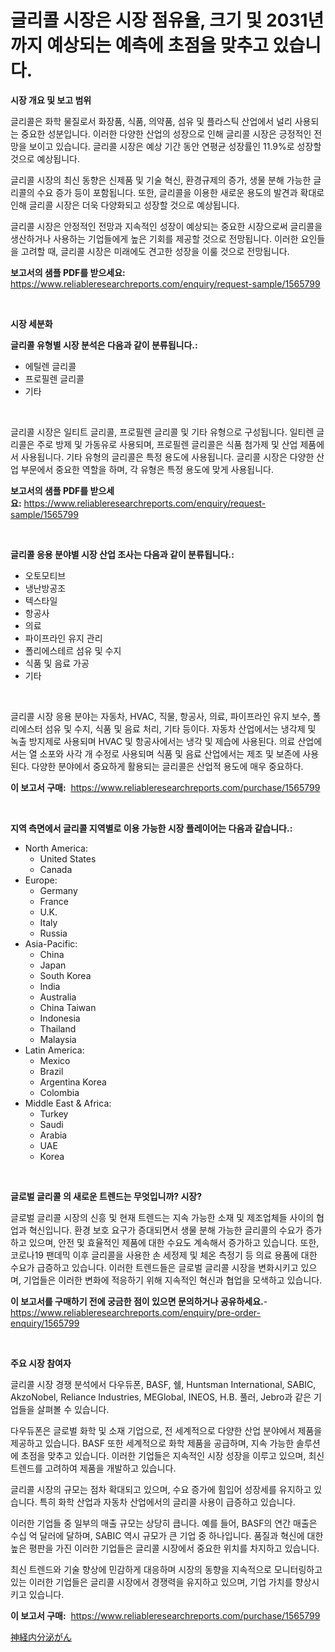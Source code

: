 <p><h1>글리콜 시장은 시장 점유율, 크기 및 2031년까지 예상되는 예측에 초점을 맞추고 있습니다.</h1></p><p><strong>시장 개요 및 보고 범위</strong></p>
<p><p>글리콜은 화학 물질로서 화장품, 식품, 의약품, 섬유 및 플라스틱 산업에서 널리 사용되는 중요한 성분입니다. 이러한 다양한 산업의 성장으로 인해 글리콜 시장은 긍정적인 전망을 보이고 있습니다. 글리콜 시장은 예상 기간 동안 연평균 성장률인 11.9%로 성장할 것으로 예상됩니다.</p><p>글리콜 시장의 최신 동향은 신제품 및 기술 혁신, 환경규제의 증가, 생물 분해 가능한 글리콜의 수요 증가 등이 포함됩니다. 또한, 글리콜을 이용한 새로운 용도의 발견과 확대로 인해 글리콜 시장은 더욱 다양화되고 성장할 것으로 예상됩니다.</p><p>글리콜 시장은 안정적인 전망과 지속적인 성장이 예상되는 중요한 시장으로써 글리콜을 생산하거나 사용하는 기업들에게 높은 기회를 제공할 것으로 전망됩니다. 이러한 요인들을 고려할 때, 글리콜 시장은 미래에도 견고한 성장을 이룰 것으로 전망됩니다.</p></p>
<p><strong>보고서의 샘플 PDF를 받으세요:</strong> <a href="https://www.reliableresearchreports.com/enquiry/request-sample/1565799">https://www.reliableresearchreports.com/enquiry/request-sample/1565799</a></p>
<p>&nbsp;</p>
<p><strong>시장 세분화</strong></p>
<p><strong>글리콜 유형별 시장 분석은 다음과 같이 분류됩니다.:</strong></p>
<p><ul><li>에틸렌 글리콜</li><li>프로필렌 글리콜</li><li>기타</li></ul></p>
<p>&nbsp;</p>
<p><p>글리콜 시장은 일티트 글리콜, 프로필렌 글리콜 및 기타 유형으로 구성됩니다. 일티렌 글리콜은 주로 방제 및 가동유로 사용되며, 프로필렌 글리콜은 식품 첨가제 및 산업 제품에서 사용됩니다. 기타 유형의 글리콜은 특정 용도에 사용됩니다. 글리콜 시장은 다양한 산업 부문에서 중요한 역할을 하며, 각 유형은 특정 용도에 맞게 사용됩니다.</p></p>
<p><strong>보고서의 샘플 PDF를 받으세요:</strong>&nbsp;<a href="https://www.reliableresearchreports.com/enquiry/request-sample/1565799">https://www.reliableresearchreports.com/enquiry/request-sample/1565799</a></p>
<p>&nbsp;</p>
<p><strong> 글리콜 응용 분야별 시장 산업 조사는 다음과 같이 분류됩니다.:</strong></p>
<p><ul><li>오토모티브</li><li>냉난방공조</li><li>텍스타일</li><li>항공사</li><li>의료</li><li>파이프라인 유지 관리</li><li>폴리에스테르 섬유 및 수지</li><li>식품 및 음료 가공</li><li>기타</li></ul></p>
<p>&nbsp;</p>
<p><p>글리콜 시장 응용 분야는 자동차, HVAC, 직물, 항공사, 의료, 파이프라인 유지 보수, 폴리에스터 섬유 및 수지, 식품 및 음료 처리, 기타 등이다. 자동차 산업에서는 냉각제 및 녹출 방지제로 사용되며 HVAC 및 항공사에서는 냉각 및 제습에 사용된다. 의료 산업에서는 열 소포와 사각 개 수정로 사용되며 식품 및 음료 산업에서는 제조 및 보존에 사용된다. 다양한 분야에서 중요하게 활용되는 글리콜은 산업적 용도에 매우 중요하다.</p></p>
<p><strong>이 보고서 구매:</strong>&nbsp; <a href="https://www.reliableresearchreports.com/purchase/1565799">https://www.reliableresearchreports.com/purchase/1565799</a></p>
<p>&nbsp;</p>
<p><strong>지역 측면에서 글리콜 지역별로 이용 가능한 시장 플레이어는 다음과 같습니다.:</strong></p>
<p><ul>
    <li>
        North America:
        <ul>
            <li>United States</li>
            <li>Canada</li>
        </ul>
    </li>
    <li>
        Europe:
        <ul>
            <li>Germany</li>
            <li>France</li>
            <li>U.K.</li>
            <li>Italy</li>
            <li>Russia</li>
        </ul>
    </li>
    <li>
        Asia-Pacific:
        <ul>
            <li>China</li>
            <li>Japan</li>
            <li>South Korea</li>
            <li>India</li>
            <li>Australia</li>
            <li>China Taiwan</li>
            <li>Indonesia</li>
            <li>Thailand</li>
            <li>Malaysia</li>
        </ul>
    </li>
    <li>
        Latin America:
        <ul>
            <li>Mexico</li>
            <li>Brazil</li>
            <li>Argentina Korea</li>
            <li>Colombia</li>
        </ul>
    </li>
    <li>
        Middle East & Africa:
        <ul>
            <li>Turkey</li>
            <li>Saudi</li>
            <li>Arabia</li>
            <li>UAE</li>
            <li>Korea</li>
        </ul>
    </li>
    </ul></p>
<p>&nbsp;</p>
<p><strong>글로벌 글리콜 의 새로운 트렌드는 무엇입니까? 시장?</strong></p>
<p><p>글로벌 글리콜 시장의 신흥 및 현재 트렌드는 지속 가능한 소재 및 제조업체들 사이의 협업과 혁신입니다. 환경 보호 요구가 증대되면서 생물 분해 가능한 글리콜의 수요가 증가하고 있으며, 안전 및 효율적인 제품에 대한 수요도 계속해서 증가하고 있습니다. 또한, 코로나19 팬데믹 이후 글리콜을 사용한 손 세정제 및 체온 측정기 등 의료 용품에 대한 수요가 급증하고 있습니다. 이러한 트렌드들은 글로벌 글리콜 시장을 변화시키고 있으며, 기업들은 이러한 변화에 적응하기 위해 지속적인 혁신과 협업을 모색하고 있습니다.</p></p>
<p><strong>이 보고서를 구매하기 전에 궁금한 점이 있으면 문의하거나 공유하세요.</strong>- <a href="https://www.reliableresearchreports.com/enquiry/pre-order-enquiry/1565799">https://www.reliableresearchreports.com/enquiry/pre-order-enquiry/1565799</a></p>
<p>&nbsp;</p>
<p><strong>주요 시장 참여자</strong></p>
<p><p>글리콜 시장 경쟁 분석에서 다우듀폰, BASF, 쉘, Huntsman International, SABIC, AkzoNobel, Reliance Industries, MEGlobal, INEOS, H.B. 풀러, Jebro과 같은 기업들을 살펴볼 수 있습니다. </p><p>다우듀폰은 글로벌 화학 및 소재 기업으로, 전 세계적으로 다양한 산업 분야에서 제품을 제공하고 있습니다. BASF 또한 세계적으로 화학 제품을 공급하며, 지속 가능한 솔루션에 초점을 맞추고 있습니다. 이러한 기업들은 지속적인 시장 성장을 이루고 있으며, 최신 트렌드를 고려하여 제품을 개발하고 있습니다. </p><p>글리콜 시장의 규모는 점차 확대되고 있으며, 수요 증가에 힘입어 성장세를 유지하고 있습니다. 특히 화학 산업과 자동차 산업에서의 글리콜 사용이 급증하고 있습니다. </p><p>이러한 기업들 중 일부의 매출 규모는 상당히 큽니다. 예를 들어, BASF의 연간 매출은 수십 억 달러에 달하며, SABIC 역시 규모가 큰 기업 중 하나입니다. 품질과 혁신에 대한 높은 평판을 가진 이러한 기업들은 글리콜 시장에서 중요한 위치를 차지하고 있습니다. </p><p>최신 트렌드와 기술 향상에 민감하게 대응하며 시장의 동향을 지속적으로 모니터링하고 있는 이러한 기업들은 글리콜 시장에서 경쟁력을 유지하고 있으며, 기업 가치를 향상시키고 있습니다.</p></p>
<p><strong>이 보고서 구매:</strong>&nbsp;&nbsp;<a href="https://www.reliableresearchreports.com/purchase/1565799">https://www.reliableresearchreports.com/purchase/1565799</a></p>
<p><p><a href="https://github.com/SarahFahey88/Market-Research-Report-List-1/blob/main/39658636190.md">神経内分泌がん</a></p></p>

